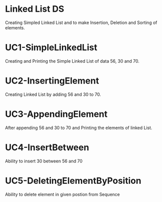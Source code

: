 # Linked List DS
Creating Simpled Linked List and to make Insertion, Deletion and Sorting of elements.

# UC1-SimpleLinkedList
Creating and Printing the Simple Linked List of data 56, 30 and 70.

# UC2-InsertingElement
Creating Linked List by adding 56 and 30 to 70.

# UC3-AppendingElement
After appending 56 and 30 to 70 and Printing the elements of linked List.

# UC4-InsertBetween
Ability to insert 30 between 56 and 70

# UC5-DeletingElementByPosition
Ability to delete element in given postion from Sequence